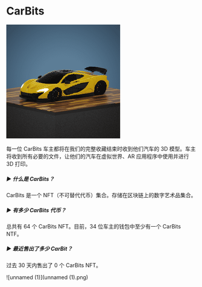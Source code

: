 # CarBits

![unnamed](unnamed.png)

每一位 CarBits 车主都将在我们的完整收藏结束时收到他们汽车的 3D 模型。车主将收到所有必要的文件，让他们的汽车在虚拟世界、AR 应用程序中使用并进行 3D 打印。

##### ▶ 什么是 CarBits？

CarBits 是一个 NFT（不可替代代币）集合。存储在区块链上的数字艺术品集合。

##### ▶ 有多少 CarBits 代币？

总共有 64 个 CarBits NFT。目前，34 位车主的钱包中至少有一个 CarBits NTF。

##### ▶ 最近售出了多少 CarBit？

过去 30 天内售出了 0 个 CarBits NFT。

![unnamed (1)](unnamed (1).png)


